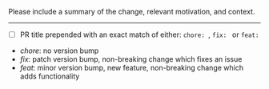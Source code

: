 Please include a summary of the change, relevant motivation, and context.

---

- [ ] PR title prepended with an exact match of either: `chore: `, `fix: ` or `feat: `

* _chore_: no version bump
* _fix_: patch version bump, non-breaking change which fixes an issue
* _feat_: minor version bump, new feature, non-breaking change which adds functionality

